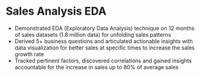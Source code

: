 # Sales Analysis EDA


-	Demonstrated EDA (Exploratory Data Analysis) technique on 12 months of sales datasets (1.8 million data) 
  for unfolding sales patterns
-	Derived 5+ business questions and articulated actionable insights with data visualization for better sales at specific times to increase the sales growth rate
-	Tracked pertinent factors, discovered correlations and gained insights accountable for the increase in sales 
  up to 80% of average sales

